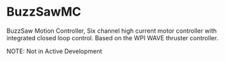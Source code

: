 BuzzSawMC
=========

BuzzSaw Motion Controller, Six channel high current motor controller with integrated closed loop control. Based on the WPI WAVE thruster controller.

NOTE:
Not in Active Development
